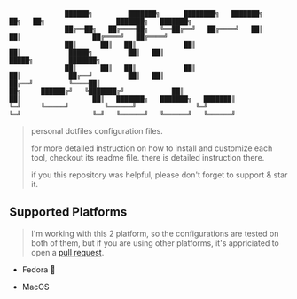 ```
              ██████╗         ███████╗      ████████╗   ███████╗   ██╗   ██╗                  ███████╗   ███████╗
              ██╔══██╗   ██╔════██╗   ╚══██╔══╝   ██╔════╝   ██║   ██║                  ██╔════╝   ██╔════╝
              ██║      ██║   ██║            ██║            ██║            █████╗         ██║   ██║                  █████╗         ███████╗
              ██║      ██║   ██║            ██║            ██║            ██╔══╝         ██║   ██║                  ██╔══╝         ╚════██║
██╗     ██████╔╝   ╚███████╔╝            ██║            ██║                  ██║   ███████╗   ███████╗   ███████║
╚═╝     ╚═════╝         ╚══════╝               ╚═╝            ╚═╝                  ╚═╝   ╚══════╝   ╚══════╝   ╚══════╝
```

> personal dotfiles configuration files.
>
> for more detailed instruction on how to install and customize each tool, checkout its readme file. there is detailed instruction there.
>
> if you this repository was helpful, please don't forget to support & star it.

## Supported Platforms

> I'm working with this 2 platform, so the configurations are tested on both of them, but if you are using other platforms, it's appriciated to open a [pull request](https://github.com/mohammadne/dotfiles/pulls).

- Fedora 💚

- MacOS
